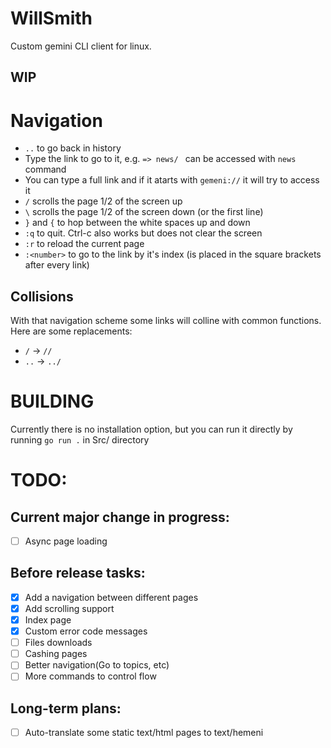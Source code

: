 # WillSmith
Custom gemini CLI client for linux. 
## WIP

# Navigation
- ```..``` to go back in history
- Type the link to go to it, e.g. ```=> news/ ``` can be accessed with ```news``` command
- You can type a full link and if it atarts with ```gemeni://``` it will try to access it
- ```/``` scrolls the page 1/2 of the screen up
- ```\``` scrolls the page 1/2 of the screen down (or the first line) 
- ```}``` and ```{``` to hop between the white spaces up and down
- ```:q``` to quit. Ctrl-c also works but does not clear the screen
- ```:r``` to reload the current page
- ```:<number>``` to go to the link by it's index (is placed in the square brackets after every link)

## Collisions

With that navigation scheme some links will colline with common functions. Here are some replacements:
- ```/``` -> ```//```
- ```..``` -> ```../```

# BUILDING
Currently there is no installation option, but you can run it directly by running ```go run .``` in Src/ directory

# TODO:
## Current major change in progress:
- [ ] Async page loading

## Before release tasks:
- [x] Add a navigation between different pages
- [x] Add scrolling support
- [x] Index page
- [x] Custom error code messages
- [ ] Files downloads
- [ ] Cashing pages
- [ ] Better navigation(Go to topics, etc)
- [ ] More commands to control flow

## Long-term plans:
- [ ] Auto-translate some static text/html pages to text/hemeni
